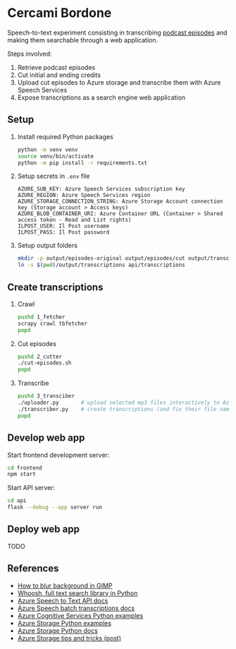# Cercami Bordone

Speech-to-text experiment consisting in transcribing [podcast episodes][tb] and making them
searchable through a web application.

Steps involved:
1. Retrieve podcast episodes
2. Cut initial and ending credits
3. Upload cut episodes to Azure storage and transcribe
    them with Azure Speech Services
4. Expose transcriptions as a search engine web application

## Setup

1. Install required Python packages
    ```bash
    python -m venv venv
    source venv/bin/activate
    python -m pip install -r requirements.txt
    ```
2. Setup secrets in `.env` file
    ```
    AZURE_SUB_KEY: Azure Speech Services subscription key
    AZURE_REGION: Azure Speech Services region
    AZURE_STORAGE_CONNECTION_STRING: Azure Storage Account connection key (Storage account > Access keys)
    AZURE_BLOB_CONTAINER_URI: Azure Container URL (Container > Shared access token - Read and List rights)
    ILPOST_USER: Il Post username
    ILPOST_PASS: Il Post password
    ```
3. Setup output folders
    ```bash
    mkdir -p output/episodes-original output/episodes/cut output/transcriptions
    ln -s $(pwd)/output/transcriptions api/transcriptions
    ```

## Create transcriptions

1. Crawl
    ```bash
    pushd 1_fetcher
    scrapy crawl tbfetcher
    popd
    ```
2. Cut episodes
    ```bash
    pushd 2_cutter
    ./cut-episodes.sh
    popd
    ```
3. Transcribe
    ```bash
    pushd 3_transciber
    ./uploader.py       # upload selected mp3 files interactively to Azure Storage
    ./transcriber.py    # create transcriptions (and fix their file names)
    popd
    ```

## Develop web app

Start frontend development server:
```bash
cd frontend
npm start
```
Start API server:
```bash
cd api
flask --debug --app server run
```

## Deploy web app

TODO

## References

- [How to blur background in GIMP](https://thegimptutorials.com/how-to-blur-background/)
- [Whoosh, full text search library in Python](https://whoosh.readthedocs.io/en/latest/quickstart.html)
- [Azure Speech to Text API docs](https://westus.dev.cognitive.microsoft.com/docs/services/speech-to-text-api-v3-0/operations/CreateTranscription)
- [Azure Speech batch transcriptions docs](https://learn.microsoft.com/en-us/azure/cognitive-services/speech-service/batch-transcription)
- [Azure Cognitive Services Python examples](https://github.com/Azure-Samples/cognitive-services-speech-sdk/tree/master/samples/batch/python)
- [Azure Storage Python examples](https://github.com/Azure/azure-storage-python/blob/master/samples/blob/block_blob_usage.py)
- [Azure Storage Python docs](https://learn.microsoft.com/en-us/azure/storage/blobs/storage-blob-python-get-started?tabs=azure-ad)
- [Azure Storage tips and tricks (post)](https://thats-it-code.com/azure/azure-blob-storage-operation-using-python/#python-azure-blob-storage-list-files)




[tb]: https://www.ilpost.it/podcasts/tienimi-bordone/